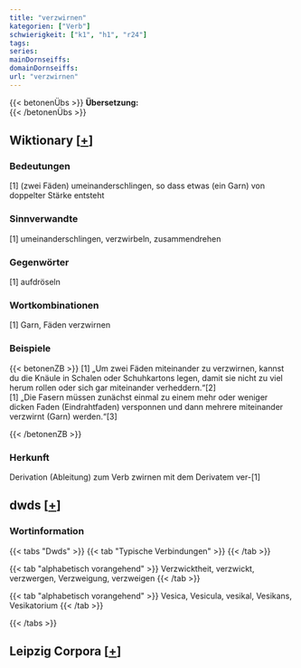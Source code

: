 ```yaml
---
title: "verzwirnen"
kategorien: ["Verb"]
schwierigkeit: ["k1", "h1", "r24"]
tags:
series:
mainDornseiffs:
domainDornseiffs:
url: "verzwirnen"
---
```


{{< betonenÜbs >}}
**Übersetzung:**  
{{< /betonenÜbs >}}

## Wiktionary [[+](https://de.wiktionary.org/wiki/verzwirnen)]

### Bedeutungen
[1] (zwei Fäden) umeinanderschlingen, so dass etwas (ein Garn) von doppelter Stärke entsteht  

### Sinnverwandte
[1] umeinanderschlingen, verzwirbeln, zusammendrehen  

### Gegenwörter
[1] aufdröseln  

### Wortkombinationen
[1] Garn, Fäden verzwirnen  

### Beispiele
{{< betonenZB >}}
[1] „Um zwei Fäden miteinander zu verzwirnen, kannst du die Knäule in Schalen oder Schuhkartons legen, damit sie nicht zu viel herum rollen oder sich gar miteinander verheddern.“[2]  
[1] „Die Fasern müssen zunächst einmal zu einem mehr oder weniger dicken Faden (Eindrahtfaden) versponnen und dann mehrere miteinander verzwirnt (Garn) werden.“[3]  

{{< /betonenZB >}}
### Herkunft
Derivation (Ableitung) zum Verb zwirnen mit dem Derivatem ver-[1]  



## dwds [[+](https://www.dwds.de/wb/verzwirnen)]

### Wortinformation
{{< tabs "Dwds" >}}
{{< tab "Typische Verbindungen" >}}
{{< /tab >}}

{{< tab "alphabetisch vorangehend" >}}
Verzwicktheit, verzwickt, verzwergen, Verzweigung, verzweigen
{{< /tab >}}

{{< tab "alphabetisch vorangehend" >}}
Vesica, Vesicula, vesikal, Vesikans, Vesikatorium
{{< /tab >}}

{{< /tabs >}}

## Leipzig Corpora [[+](https://corpora.uni-leipzig.de/en/res?word=verzwirnen&corpusId=deu_newscrawl-public_2018)]

